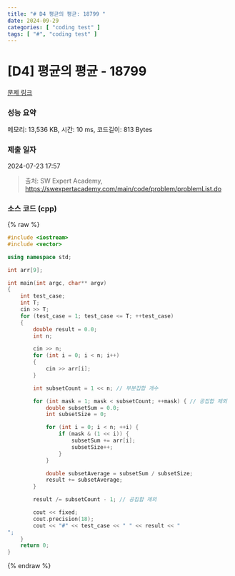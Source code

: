 ```yaml
---
title: "# D4 평균의 평균: 18799 "
date: 2024-09-29
categories: [ "coding test" ]
tags: [ "#", "coding test" ]
---
```


# [D4] 평균의 평균 - 18799 

[문제 링크](https://swexpertacademy.com/main/code/problem/problemDetail.do?contestProbId=AYqmDqj6Uu8DFAQI) 

### 성능 요약

메모리: 13,536 KB, 시간: 10 ms, 코드길이: 813 Bytes

### 제출 일자

2024-07-23 17:57



> 출처: SW Expert Academy, https://swexpertacademy.com/main/code/problem/problemList.do


### 소스 코드 (cpp)
{% raw %}
```cpp
#include <iostream>
#include <vector>

using namespace std;

int arr[9];

int main(int argc, char** argv)
{
	int test_case;
	int T;
	cin >> T;
	for (test_case = 1; test_case <= T; ++test_case)
	{
		double result = 0.0;
		int n;

		cin >> n;
		for (int i = 0; i < n; i++)
		{
			cin >> arr[i];
		}

		int subsetCount = 1 << n; // 부분집합 개수

		for (int mask = 1; mask < subsetCount; ++mask) { // 공집합 제외
			double subsetSum = 0.0;
			int subsetSize = 0;

			for (int i = 0; i < n; ++i) {
				if (mask & (1 << i)) {
					subsetSum += arr[i];
					subsetSize++;
				}
			}

			double subsetAverage = subsetSum / subsetSize;
			result += subsetAverage;
		}

		result /= subsetCount - 1; // 공집합 제외

		cout << fixed;
		cout.precision(18);
		cout << "#" << test_case << " " << result << "
";
	}
	return 0;
}
```
{% endraw %}

